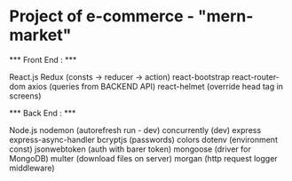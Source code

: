 # Project of e-commerce - "mern-market"

*** Front End : ***

React.js
Redux (consts -> reducer -> action)
react-bootstrap
react-router-dom
axios (queries from BACKEND API)
react-helmet (override head tag in screens)

*** Back End : ***

Node.js 
nodemon (autorefresh run - dev)
concurrently (dev)
express
express-async-handler
bcryptjs (passwords) 
colors
dotenv (environment const)
jsonwebtoken (auth with barer token)
mongoose (driver for MongoDB)
multer (download files on server)
morgan (http request logger middleware)
